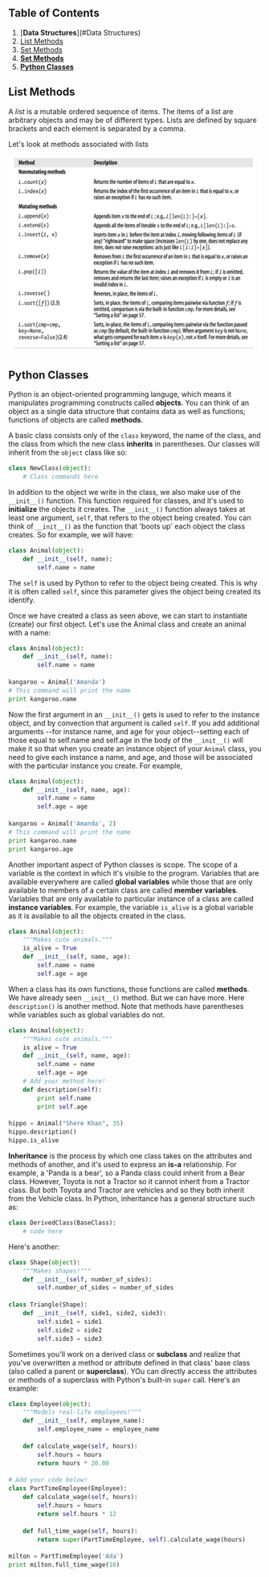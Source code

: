 ## Table of Contents

1. [__Data Structures__](#Data Structures)
 1. [List Methods](#list-methods)
 2. [Set Methods](#set-methods)
2. [__Set Methods__](#Sets)
3. [__Python Classes__](#python-classes)


## List Methods
A *list* is a mutable ordered sequence of items. The items of a list are arbitrary objects and may be of different types. Lists are defined by square brackets and each element is separated by a comma.

Let's look at methods associated with lists

![Lists](figures/figure.jpg)

## Python Classes

Python is an object-oriented programming languge, which means it manipulates programming constructs called **objects**. You can think of an object as a single data structure that contains data as well as functions; functions of objects are called **methods**.

A basic class consists only of the `class` keyword, the name of the class, and the class from which the new class **inherits** in parentheses. Our classes will inherit from the `object` class like so:

```python
class NewClass(object):
    # Class commands here
```

In addition to the object we write in the class, we also make use of the `__init__()` function. This function required for classes, and it's used to **initialize** the objects it creates. The `__init__()` function always takes at least one argument, `self`, that refers to the object being created. You can think of `__init__()` as the function that 'boots up' each object the class creates. So for example, we will have:

```python
class Animal(object):
    def __init__(self, name):
        self.name = name
```
The `self` is used by Python to refer to the object being created. This is why it is often called `self`, since this parameter gives the object being created its identify.

Once we have created a class as seen above, we can start to instantiate (create) our first object. Let's use the Animal class and create an animal with a name:

```python
class Animal(object):
    def __init__(self, name):
        self.name = name

kangaroo = Animal('Amanda')
# This command will print the name
print kangaroo.name
```
Now the first argument in an `__init__()` gets is used to refer to the instance object, and by convection that argument is called `self`. If you add additional arguments --for instance name, and age for your object--setting each of those equal to self.name and self.age in the body of the `__init__()` will make it so that when you create an instance object of your `Animal` class, you need to give each instance a name, and age, and those will be associated with the particular instance you create. For example,

```python
class Animal(object):
    def __init__(self, name, age):
        self.name = name
        self.age = age

kangaroo = Animal('Amanda', 2)
# This command will print the name
print kangaroo.name
print kangaroo.age
```

Another important aspect of Python classes is scope. The scope of a variable is the context in which it's visible to the program. Variables that are available everywhere are called **global variables** while those that are only available to members of a certain class are called **member variables**. Variables that are only available to particular instance of a class are called **instance variables**. For example, the variable `is_alive` is a global variable as it is available to all the objects created in the class.

```python
class Animal(object):
    """Makes cute animals."""
    is_alive = True
    def __init__(self, name, age):
        self.name = name
        self.age = age
```

When a class has its own functions, those functions are called **methods**. We have already seen `__init__()` method. But we can have more. Here `description()` is another method. Note that methods have parentheses while variables such as global variables do not.

```python
class Animal(object):
    """Makes cute animals."""
    is_alive = True
    def __init__(self, name, age):
        self.name = name
        self.age = age
    # Add your method here!
    def description(self):
        print self.name
        print self.age

hippo = Animal("Shere Khan", 35)
hippo.description()
hippo.is_alive
```

**Inheritance** is the process by which one class takes on the attributes and methods of another, and it's used to express an **is-a** relationship. For example, a 'Panda is a bear', so a Panda class could inherit from a Bear class. However, Toyota is not a Tractor so it cannot inherit from a Tractor class. But both Toyota and Tractor are vehicles and so they both inherit from the Vehicle class. In Python, inheritance has a general structure such as:

```python
class DerivedClass(BaseClass):
    # code here
```

Here's another:

```python
class Shape(object):
    """Makes shapes!"""
    def __init__(self, number_of_sides):
        self.number_of_sides = number_of_sides

class Triangle(Shape):
    def __init__(self, side1, side2, side3):
        self.side1 = side1
        self.side2 = side2
        self.side3 = side3
```

Sometimes you'll work on a derived class or **subclass** and realize that you've overwritten a method or attribute defined in that class' base class (also called a parent or **superclass**). YOu can directly access the attributes or methods of a superclass with Python's built-in `super` call. Here's an example:

```python
class Employee(object):
    """Models real-life employees!"""
    def __init__(self, employee_name):
        self.employee_name = employee_name

    def calculate_wage(self, hours):
        self.hours = hours
        return hours * 20.00

# Add your code below!
class PartTimeEmployee(Employee):
    def calculate_wage(self, hours):
        self.hours = hours
        return self.hours * 12

    def full_time_wage(self, hours):
        return super(PartTimeEmployee, self).calculate_wage(hours)

milton = PartTimeEmployee('Ada')
print milton.full_time_wage(10)
```